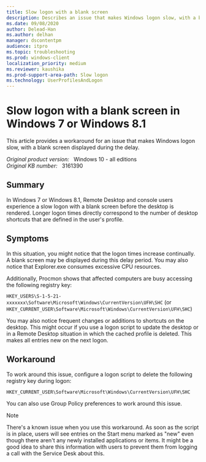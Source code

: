 ```yaml
---
title: Slow logon with a blank screen
description: Describes an issue that makes Windows logon slow, with a blank screen displayed during the delay. Occurs in Windows 7 and Windows 8.1 environments. A workaround is provided.
ms.date: 09/08/2020
author: Delead-Han
ms.author: delhan
manager: dscontentpm
audience: itpro
ms.topic: troubleshooting
ms.prod: windows-client
localization_priority: medium
ms.reviewer: kaushika
ms.prod-support-area-path: Slow logon
ms.technology: UserProfilesAndLogon
---
```

# Slow logon with a blank screen in Windows 7 or Windows 8.1

This article provides a workaround for an issue that makes Windows logon slow, with a blank screen displayed during the delay.

_Original product version:_ &nbsp; Windows 10 - all editions  
_Original KB number:_ &nbsp; 3161390

## Summary

In Windows 7 or Windows 8.1, Remote Desktop and console users experience a slow logon with a blank screen before the desktop is rendered. Longer logon times directly correspond to the number of desktop shortcuts that are defined in the user's profile.

## Symptoms

In this situation, you might notice that the logon times increase continually. A blank screen may be displayed during this delay period. You may also notice that Explorer.exe consumes excessive CPU resources.

Additionally, Procmon shows that affected computers are busy accessing the following registry key:

`HKEY_USERS\S-1-5-21-xxxxxxx\Software\Microsoft\Windows\CurrentVersion\UFH\SHC`
(or `HKEY_CURRENT_USER\Software\Microsoft\Windows\CurrentVersion\UFH\SHC`)

You may also notice frequent changes or additions to shortcuts on the desktop. This might occur if you use a logon script to update the desktop or in a Remote Desktop situation in which the cached profile is deleted. This makes all entries new on the next logon.

## Workaround

To work around this issue, configure a logon script to delete the following registry key during logon:

`HKEY_CURRENT_USER\Software\Microsoft\Windows\CurrentVersion\UFH\SHC`

You can also use Group Policy preferences to work around this issue.

> [!NOTE]
> There's a known issue when you use this workaround. As soon as the script is in place, users will see entries on the Start menu marked as "new" even though there aren't any newly installed applications or items. It might be a good idea to share this information with users to prevent them from logging a call with the Service Desk about this.
